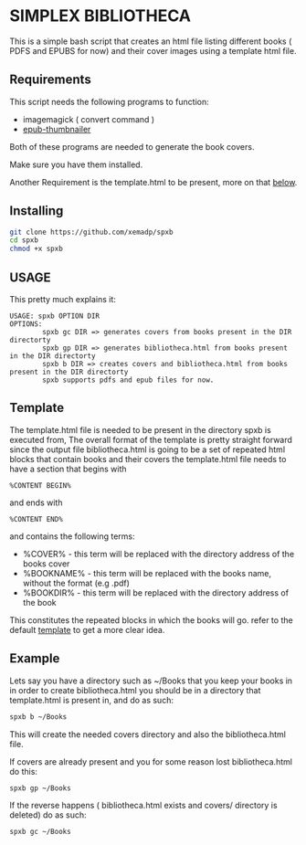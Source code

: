 # SIMPLEX BIBLIOTHECA
This is a simple bash script that creates an html file
listing different books ( PDFS and EPUBS for now) and 
their cover images using a template html file.

## Requirements
This script needs the following programs to function:

- imagemagick ( convert command )
- [epub-thumbnailer](https://github.com/marianosimone/epub-thumbnailer)

Both of these programs are needed to generate the book covers.

Make sure you have them installed.

Another Requirement is the template.html to be present, more on that [below](https://github.com/xemadp/spxb#template).

## Installing 
``` bash
git clone https://github.com/xemadp/spxb
cd spxb
chmod +x spxb
```

## USAGE
This pretty much explains it:

```
USAGE: spxb OPTION DIR
OPTIONS:
        spxb gc DIR => generates covers from books present in the DIR directorty
        spxb gp DIR => generates bibliotheca.html from books present in the DIR directorty
        spxb b DIR => creates covers and bibliotheca.html from books present in the DIR directorty
        spxb supports pdfs and epub files for now.
```

## Template
The template.html file is needed to be present in the directory spxb
is executed from, The overall format of the template is pretty straight 
forward since the output file bibliotheca.html
is going to be a set of repeated html blocks that
contain books and their covers
the template.html file needs to have a section
that begins with
```
%CONTENT BEGIN%
```
and ends with
```
%CONTENT END%
```
and contains the following terms:
- %COVER% - this term will be replaced with the directory address of the books cover
- %BOOKNAME% - this term will be replaced with the books name, without the format (e.g .pdf)
- %BOOKDIR% - this term will be replaced with the directory address of the book

This constitutes the repeated blocks in which the books will go.
refer to the default [template](https://github.com/xemadp/spxb/blob/master/template.html) to get a more clear idea.

## Example
Lets say you have a directory such as ~/Books that you keep your books in
in order to create bibliotheca.html you should be in a directory that template.html is present in,
and do as such:
``` bash
spxb b ~/Books
```
This will create the needed covers directory and also the bibliotheca.html file.

If covers are already present and you for some reason lost bibliotheca.html do this:
``` bash
spxb gp ~/Books
```

If the reverse happens ( bibliotheca.html exists and covers/ directory is deleted) do as such:
``` bash
spxb gc ~/Books
```

